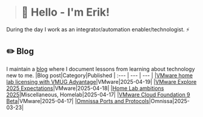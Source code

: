 > # 👾 Hello - I'm Erik!
During the day I work as an integrator/automation enabler/technologist. ⚡
## ✏️ Blog
I maintain a [blog](https://blog.graa.dev) where I document lessons from learning about technology new to me.
|Blog post|Category|Published
| :--- | --- | --- |
|[VMware home lab licensing with VMUG Advantage](https://blog.graa.dev/VMUG-Advantage2025)|VMware|2025-04-19|
|[VMware Explore 2025 Expectations](https://blog.graa.dev/Explore2025-Expectations)|VMware|2025-04-18|
|[Home Lab ambitions 2025](https://blog.graa.dev/HomeLab-2025)|Miscellaneous, Homelab|2025-04-17|
|[VMware Cloud Foundation 9 Beta](https://blog.graa.dev/VMwareBetas-2025)|VMware|2025-04-17|
|[Omnissa Ports and Protocols](https://blog.graa.dev/Omnissa-PortsProtocols)|Omnissa|2025-03-23|
